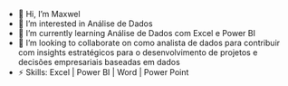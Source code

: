 - 👋 Hi, I’m Maxwel
- 👀 I’m interested in Análise de Dados
- 🌱 I’m currently learning Análise de Dados com Excel e Power BI
- 💞️ I’m looking to collaborate on como analista de dados para contribuir com insights estratégicos para o desenvolvimento de projetos e decisões empresariais baseadas em dados
- ⚡ Skills: Excel | Power BI | Word | Power Point

<!---
ferrer112/ferrer112 is a ✨ special ✨ repository because its `README.md` (this file) appears on your GitHub profile.
You can click the Preview link to take a look at your changes.
--->

